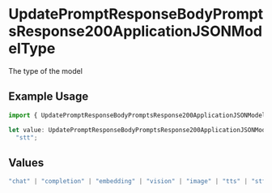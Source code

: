 # UpdatePromptResponseBodyPromptsResponse200ApplicationJSONModelType

The type of the model

## Example Usage

```typescript
import { UpdatePromptResponseBodyPromptsResponse200ApplicationJSONModelType } from "@orq-ai/node/models/operations";

let value: UpdatePromptResponseBodyPromptsResponse200ApplicationJSONModelType =
  "stt";
```

## Values

```typescript
"chat" | "completion" | "embedding" | "vision" | "image" | "tts" | "stt" | "rerank"
```